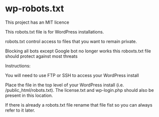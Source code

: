 wp-robots.txt
=============

This project has an MIT licence

This robots.txt file is for WordPress installations.

robots.txt control access to files that you want to remain private.

Blocking all bots except Google bot no longer works this roboxts.txt file should protect against most threats

Instructions:

You will need to use FTP or SSH to access your WordPress install

Place the file in the top level of your WordPress install (i.e. /public_html/robots.txt). 
The license.txt and wp-login.php should also be present in this location.

If there is already a robots.txt file rename that file fist so you can always refer to it later.
